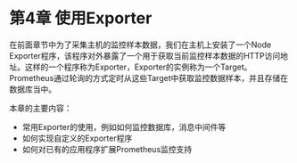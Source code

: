 # 第4章 使用Exporter

在前面章节中为了采集主机的监控样本数据，我们在主机上安装了一个Node Exporter程序，该程序对外暴露了一个用于获取当前监控样本数据的HTTP访问地址。这样的一个程序称为Exporter，Exporter的实例称为一个Target。Prometheus通过轮询的方式定时从这些Target中获取监控数据样本，并且存储在数据库当中。 

本章的主要内容：

* 常用Exporter的使用，例如如何监控数据库，消息中间件等
* 如何实现自定义的Exporter程序
* 如何对已有的应用程序扩展Prometheus监控支持
